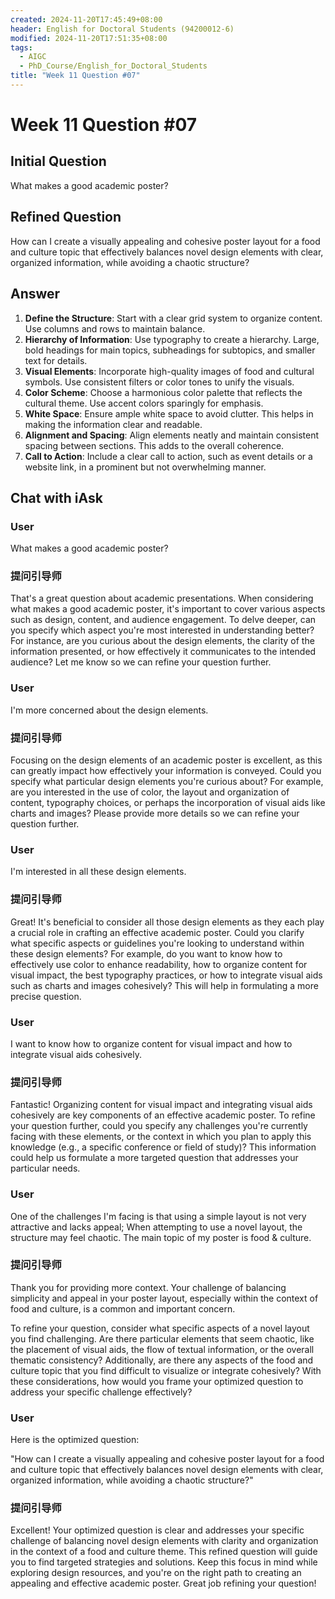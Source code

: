 ```yaml
---
created: 2024-11-20T17:45:49+08:00
header: English for Doctoral Students (94200012-6)
modified: 2024-11-20T17:51:35+08:00
tags:
  - AIGC
  - PhD_Course/English_for_Doctoral_Students
title: "Week 11 Question #07"
---
```


# Week 11 Question \#07

## Initial Question

What makes a good academic poster?

## Refined Question

How can I create a visually appealing and cohesive poster layout for a food and culture topic that effectively balances novel design elements with clear, organized information, while avoiding a chaotic structure?

## Answer

1. **Define the Structure**: Start with a clear grid system to organize content. Use columns and rows to maintain balance.
2. **Hierarchy of Information**: Use typography to create a hierarchy. Large, bold headings for main topics, subheadings for subtopics, and smaller text for details.
3. **Visual Elements**: Incorporate high-quality images of food and cultural symbols. Use consistent filters or color tones to unify the visuals.
4. **Color Scheme**: Choose a harmonious color palette that reflects the cultural theme. Use accent colors sparingly for emphasis.
5. **White Space**: Ensure ample white space to avoid clutter. This helps in making the information clear and readable.
6. **Alignment and Spacing**: Align elements neatly and maintain consistent spacing between sections. This adds to the overall coherence.
7. **Call to Action**: Include a clear call to action, such as event details or a website link, in a prominent but not overwhelming manner.

## Chat with iAsk

### User

What makes a good academic poster?

### 提问引导师

That's a great question about academic presentations. When considering what makes a good academic poster, it's important to cover various aspects such as design, content, and audience engagement. To delve deeper, can you specify which aspect you're most interested in understanding better? For instance, are you curious about the design elements, the clarity of the information presented, or how effectively it communicates to the intended audience? Let me know so we can refine your question further.

### User

I'm more concerned about the design elements.

### 提问引导师

Focusing on the design elements of an academic poster is excellent, as this can greatly impact how effectively your information is conveyed. Could you specify what particular design elements you're curious about? For example, are you interested in the use of color, the layout and organization of content, typography choices, or perhaps the incorporation of visual aids like charts and images? Please provide more details so we can refine your question further.

### User

I'm interested in all these design elements.

### 提问引导师

Great! It's beneficial to consider all those design elements as they each play a crucial role in crafting an effective academic poster. Could you clarify what specific aspects or guidelines you're looking to understand within these design elements? For example, do you want to know how to effectively use color to enhance readability, how to organize content for visual impact, the best typography practices, or how to integrate visual aids such as charts and images cohesively? This will help in formulating a more precise question.

### User

I want to know how to organize content for visual impact and how to integrate visual aids cohesively.

### 提问引导师

Fantastic! Organizing content for visual impact and integrating visual aids cohesively are key components of an effective academic poster. To refine your question further, could you specify any challenges you're currently facing with these elements, or the context in which you plan to apply this knowledge (e.g., a specific conference or field of study)? This information could help us formulate a more targeted question that addresses your particular needs.

### User

One of the challenges I'm facing is that using a simple layout is not very attractive and lacks appeal; When attempting to use a novel layout, the structure may feel chaotic. The main topic of my poster is food & culture.

### 提问引导师

Thank you for providing more context. Your challenge of balancing simplicity and appeal in your poster layout, especially within the context of food and culture, is a common and important concern.

To refine your question, consider what specific aspects of a novel layout you find challenging. Are there particular elements that seem chaotic, like the placement of visual aids, the flow of textual information, or the overall thematic consistency? Additionally, are there any aspects of the food and culture topic that you find difficult to visualize or integrate cohesively? With these considerations, how would you frame your optimized question to address your specific challenge effectively?

### User

Here is the optimized question:

"How can I create a visually appealing and cohesive poster layout for a food and culture topic that effectively balances novel design elements with clear, organized information, while avoiding a chaotic structure?"

### 提问引导师

Excellent! Your optimized question is clear and addresses your specific challenge of balancing novel design elements with clarity and organization in the context of a food and culture theme. This refined question will guide you to find targeted strategies and solutions. Keep this focus in mind while exploring design resources, and you're on the right path to creating an appealing and effective academic poster. Great job refining your question!
